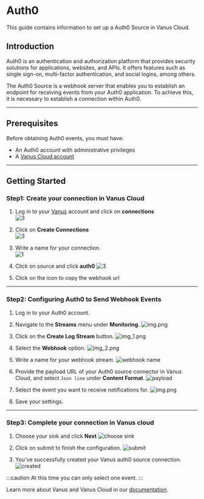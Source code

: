 # Auth0

This guide contains information to set up a Auth0 Source in Vanus Cloud.

## Introduction

Auth0 is an authentication and authorization platform that provides security solutions for applications, websites, and APIs. It offers features such as single sign-on, multi-factor authentication, and social logins, among others.

The Auth0 Source is a webhook server that enables you to establish an endpoint for receiving events from your Auth0 application. To achieve this, it is necessary to establish a connection within Auth0.

---
## Prerequisites

Before obtaining Auth0 events, you must have:

- An Auth0 account with administrative privileges
- A [Vanus Cloud account](https://cloud.vanus.ai)

---

## Getting Started

### Step1: Create your connection in Vanus Cloud

1. Log in to your [Vanus](https://cloud.vanus.ai) account and click on **connections**  
![3](images/go%20to%20vanuscloud.png)  

2. Click on **Create Connections**  
![3](images/click%20create%20connection.png)  

3. Write a name for your connection.  
![1](images/1.png)  

4. Click on source and click **auth0**
![3](images/choose%20source.png)

5. Click on the icon to copy the webhook url

---

### Step2: Configuring Auth0 to Send Webhook Events

1. Log in to your Auth0 account.

2. Navigate to the **Streams** menu under **Monitoring**.
![img.png](images/monitoring.png)

3. Click on the **Create Log Stream** button.
![img_1.png](images/create%20log%20stream.png)

4. Select the **Webhook** option.
![img_2.png](images/custom%20webhook.png)

5. Write a name for your webhook stream.
![webhook name](images/name%20event%20stream.png)

6. Provide the payload URL of your Auth0 source connector in Vanus Cloud, and select `Json line` under **Content Format**.
![payload](images/payload.png)

7. Select the event you want to receive notifications for.
![img.png](images/filter.png)

8. Save your settings.  

---

### Step3: Complete your connection in Vanus cloud

1. Choose your sink and click **Next**
![choose sink](images/choose%20sink.png)

2. Click on submit to finish the configuration.
![submit](images/submit.png)  

3. You've successfully created your Vanus auth0 source connection.  
![created](images/created.png)




:::caution
At this time you can only select one event.
:::


Learn more about Vanus and Vanus Cloud in our [documentation](https://docs.vanus.ai).
